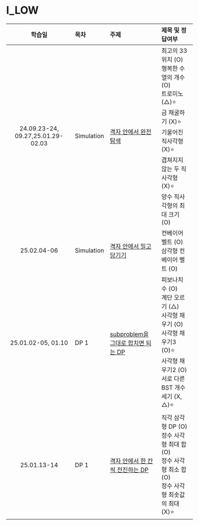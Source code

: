 # I_LOW

|              학습일               | 목차       | 주제                                                                                         | 제목 및 정답여부                                                                                                                                                                      |
| :-------------------------------: | :--------- | :------------------------------------------------------------------------------------------- | :------------------------------------------------------------------------------------------------------------------------------------------------------------------------------------ |
| 24.09.23-24, 09.27,25.01.29-02.03 | Simulation | [격자 안에서 완전탐색](./Simulation/격자%20안에서%20완전탐색.js)                             | 최고의 33위치 (O)<br>행복한 수열의 개수 (O)<br>트로미노 (△)⭐️<br>금 채굴하기 (X)⭐️<br>기울어진 직사각형 (X)⭐️<br>겹쳐지지 않는 두 직사각형 (X)⭐️<br>양수 직사각형의 최대 크기 (O) |
|            25.02.04-06            | Simulation | [격자 안에서 밀고 당기기](./Simulation/격자%20안에서%20밀고%20당기기.js)                     | 컨베이어 벨트 (O)<br>삼각형 컨베이어 벨트 (O)<br>                                                                                                                                     |
|        25.01.02-05, 01.10         | DP 1       | [subproblem을 그대로 합치면 되는 DP](./DP%201/subproblem을%20그대로%20합치면%20되는%20DP.js) | 피보나치 수 (O)<br>계단 오르기 (△)<br>사각형 채우기 (O)<br>사각형 채우기3 (O)⭐️<br>사각형 채우기2 (O)<br>서로 다른 BST 개수 세기 (X, △)⭐️                                           |
|            25.01.13-14            | DP 1       | [격자 안에서 한 칸씩 전진하는 DP](./DP%201/격자%20안에서%20한%20칸씩%20전진하는%20DP.js)     | 직각 삼각형 DP (O)<br>정수 사각형 최대 합 (O)<br>정수 사각형 최소 합 (O)<br>정수 사각형 최솟값의 최대 (X)⭐️<br>                                                                      |

